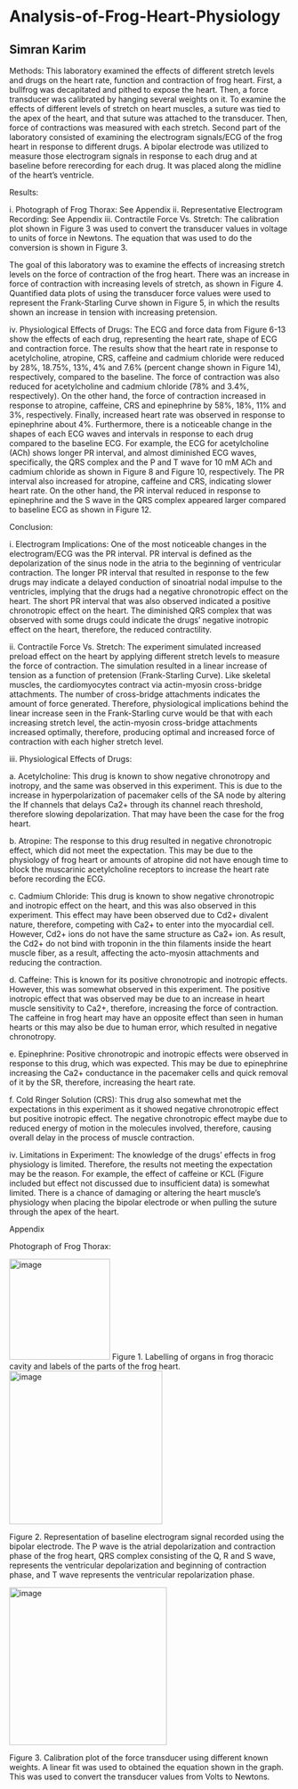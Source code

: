 # Analysis-of-Frog-Heart-Physiology
## Simran Karim

Methods: 
This laboratory examined the effects of different stretch levels and drugs on the heart rate, function and contraction of frog heart. First, a bullfrog was decapitated and pithed to expose the heart. Then, a force transducer was calibrated by hanging several weights on it. To examine the effects of different levels of stretch on heart muscles, a suture was tied to the apex of the heart, and that suture was attached to the transducer. Then, force of contractions was measured with each stretch. Second part of the laboratory consisted of examining the electrogram signals/ECG of the frog heart in response to different drugs. A bipolar electrode was utilized to measure those electrogram signals in response to each drug and at baseline before rerecording for each drug. It was placed along the midline of the heart’s ventricle.

Results:

i.	Photograph of Frog Thorax: See Appendix
ii.	Representative Electrogram Recording: See Appendix
iii.	Contractile Force Vs. Stretch: 
The calibration plot shown in Figure 3 was used to convert the transducer values in voltage to units of force in Newtons. The equation that was used to do the conversion is shown in Figure 3. 

The goal of this laboratory was to examine the effects of increasing stretch levels on the force of contraction of the frog heart. There was an increase in force of contraction with increasing levels of stretch, as shown in Figure 4. Quantified data plots of using the transducer force values were used to represent the Frank-Starling Curve shown in Figure 5, in which the results shown an increase in tension with increasing pretension. 

iv.	Physiological Effects of Drugs: 
The ECG and force data from Figure 6-13 show the effects of each drug, representing the heart rate, shape of ECG and contraction force. The results show that the heart rate in response to acetylcholine, atropine, CRS, caffeine and cadmium chloride were reduced by 28%, 18.75%, 13%, 4% and 7.6% (percent change shown in Figure 14), respectively, compared to the baseline. The force of contraction was also reduced for acetylcholine and cadmium chloride (78% and 3.4%, respectively). On the other hand, the force of contraction increased in response to atropine, caffeine, CRS and epinephrine by 58%, 18%, 11% and 3%, respectively. Finally, increased heart rate was observed in response to epinephrine about 4%. Furthermore, there is a noticeable change in the shapes of each ECG waves and intervals in response to each drug compared to the baseline ECG. For example, the ECG for acetylcholine (ACh) shows longer PR interval, and almost diminished ECG waves, specifically, the QRS complex and the P and T wave for 10 mM ACh and cadmium chloride as shown in Figure 8 and Figure 10, respectively. The PR interval also increased for atropine, caffeine and CRS, indicating slower heart rate. On the other hand, the PR interval reduced in response to epinephrine and the S wave in the QRS complex appeared larger compared to baseline ECG as shown in Figure 12. 

Conclusion:

i.	Electrogram Implications: 
One of the most noticeable changes in the electrogram/ECG was the PR interval.
PR interval is defined as the depolarization of the sinus node in the atria to the beginning of ventricular contraction. The longer PR interval that resulted in response to the few drugs may indicate a delayed conduction of sinoatrial nodal impulse to the ventricles, implying that the drugs had a negative chronotropic effect on the heart. The short PR interval that was also observed indicated a positive chronotropic effect on the heart. The diminished QRS complex that was observed with some drugs could indicate the drugs’ negative inotropic effect on the heart, therefore, the reduced contractility. 

ii.	Contractile Force Vs. Stretch: 
The experiment simulated increased preload effect on the heart by applying different stretch levels to measure the force of contraction. The simulation resulted in a linear increase of tension as a function of pretension (Frank-Starling Curve). Like skeletal muscles, the cardiomyocytes contract via actin-myosin cross-bridge attachments. The number of cross-bridge attachments indicates the amount of force generated. Therefore, physiological implications behind the linear increase seen in the Frank-Starling curve would be that with each increasing stretch level, the actin-myosin cross-bridge attachments increased optimally, therefore, producing optimal and increased force of contraction with each higher stretch level.

iii.	Physiological Effects of Drugs:

a.	Acetylcholine: This drug is known to show negative chronotropy and inotropy, and the same was observed in this experiment. This is due to the increase in hyperpolarization of pacemaker cells of the SA node by altering the If channels that delays Ca2+ through its channel reach threshold, therefore slowing depolarization. That may have been the case for the frog heart. 

b.	Atropine: The response to this drug resulted in negative chronotropic effect, which did not meet the expectation. This may be due to the physiology of frog heart or amounts of atropine did not have enough time to block the muscarinic acetylcholine receptors to increase the heart rate before recording the ECG. 

c.	Cadmium Chloride: This drug is known to show negative chronotropic and inotropic effect on the heart, and this was also observed in this experiment. This effect may have been observed due to Cd2+ divalent nature, therefore, competing with Ca2+ to enter into the myocardial cell. However, Cd2+ ions do not have the same structure as Ca2+ ion. As result, the Cd2+ do not bind with troponin in the thin filaments inside the heart muscle fiber, as a result, affecting the acto-myosin attachments and reducing the contraction. 

d.	Caffeine: This is known for its positive chronotropic and inotropic effects. However, this was somewhat observed in this experiment. The positive inotropic effect that was observed may be due to an increase in heart muscle sensitivity to Ca2+, therefore, increasing the force of contraction. The caffeine in frog heart may have an opposite effect than seen in human hearts or this may also be due to human error, which resulted in negative chronotropy.

e.	Epinephrine: Positive chronotropic and inotropic effects were observed in response to this drug, which was expected. This may be due to epinephrine increasing the Ca2+ conductance in the pacemaker cells and quick removal of it by the SR, therefore, increasing the heart rate.

f.	Cold Ringer Solution (CRS): This drug also somewhat met the expectations in this experiment as it showed negative chronotropic effect but positive inotropic effect. The negative chronotropic effect maybe due to reduced energy of motion in the molecules involved, therefore, causing overall delay in the process of muscle contraction. 

iv.	Limitations in Experiment: 
The knowledge of the drugs’ effects in frog physiology is limited. Therefore, the results not meeting the expectation may be the reason. For example, the effect of caffeine or KCL (Figure included but effect not discussed due to insufficient data) is somewhat limited. There is a chance of damaging or altering the heart muscle’s physiology when placing the bipolar electrode or when pulling the suture through the apex of the heart. 


Appendix

Photograph of Frog Thorax:

<img width="181" alt="image" src="https://user-images.githubusercontent.com/105514187/189795982-2b20e9d6-b722-4f23-975d-413875684800.png">
Figure 1.  Labelling of organs in frog thoracic cavity and labels of the parts of the frog heart.

<img width="275" alt="image" src="https://user-images.githubusercontent.com/105514187/189796388-c0d3af88-ac4a-4a45-829b-6c894921314c.png">

Figure 2.  Representation of baseline electrogram signal recorded using the bipolar electrode. The P wave is the atrial depolarization and contraction phase of the frog heart, QRS complex consisting of the Q, R and S wave, represents the ventricular depolarization and beginning of contraction phase, and T wave represents the ventricular repolarization phase.


<img width="283" alt="image" src="https://user-images.githubusercontent.com/105514187/189796483-f6ce4f1b-3cb4-49ad-ba8b-c1ddc4b24466.png">

Figure 3.  Calibration plot of the force transducer using different known weights. A linear fit was used to obtained the equation shown in the graph. This was used to convert the transducer values from Volts to Newtons.



